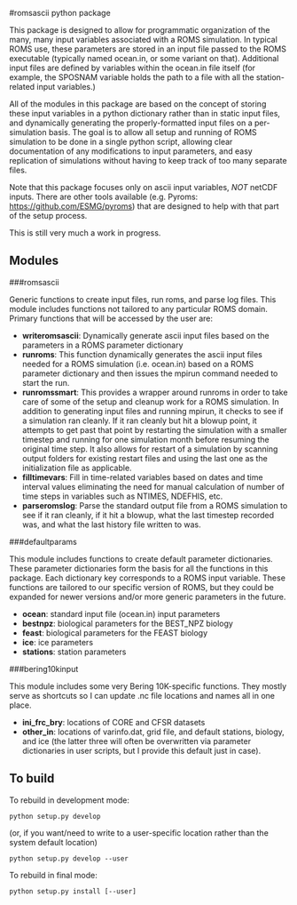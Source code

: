 #romsascii python package

This package is designed to allow for programmatic organization of the many, many input variables associated with a ROMS simulation.  In typical ROMS use, these parameters are stored in an input file passed to the ROMS executable (typically named ocean.in, or some variant on that).  Additional input files are defined by variables within the ocean.in file itself (for example, the SPOSNAM variable holds the path to a file with all the station-related input variables.)

All of the modules in this package are based on the concept of storing these input variables in a python dictionary rather than in static input files, and dynamically generating the properly-formatted input files on a per-simulation basis.  The goal is to allow all setup and running of ROMS simulation to be done in a single python script, allowing clear documentation of any modifications to input parameters, and easy replication of simulations without having to keep track of too many separate files.

Note that this package focuses only on ascii input variables, *NOT* netCDF inputs.  There are other tools available (e.g. Pyroms: https://github.com/ESMG/pyroms) that are designed to help with that part of the setup process.

This is still very much a work in progress.

## Modules

###romsascii

Generic functions to create input files, run roms, and parse log files. This module includes functions not tailored to any particular ROMS domain.  Primary functions that will be accessed by the user are:

- **writeromsascii**: Dynamically generate ascii input files based on the parameters in a ROMS parameter dictionary
- **runroms**: This function dynamically generates the ascii input files needed for a ROMS simulation (i.e. ocean.in) based on a ROMS parameter dictionary and then issues the mpirun command needed to start the run.
- **runromssmart**: This provides a wrapper around runroms in order to take care of some of the setup and cleanup work for a ROMS simulation. In addition to generating input files and running mpirun, it checks to see if a simulation ran cleanly.  If it ran cleanly but hit a blowup point, it attempts to get past that point by restarting the simulation with a smaller timestep and running for one simulation month before resuming the original time step.  It also allows for restart of a simulation by scanning output folders for existing restart files and using the last one as the initialization file as applicable. 
- **filltimevars**: Fill in time-related variables based on  dates and time interval values eliminating the need for manual calculation of number of time steps in variables such as NTIMES, NDEFHIS, etc. 
- **parseromslog**: Parse the standard output file from a ROMS simulation to see if it ran cleanly, if it hit a blowup, what the last timestep recorded was, and what the last history file written to was.

###defaultparams

This module includes functions to create default parameter dictionaries.  These parameter dictionaries form the basis for all the functions in this package.  Each dictionary key corresponds to a ROMS input variable.  These functions are tailored to our specific version of ROMS, but they could be expanded for newer versions and/or more generic parameters in the future.

- **ocean**: standard input file (ocean.in) input parameters
- **bestnpz**: biological parameters for the BEST_NPZ biology
- **feast**: biological parameters for the FEAST biology
- **ice**: ice parameters
- **stations**: station parameters

###bering10kinput

This module includes some very Bering 10K-specific functions.  They mostly serve as shortcuts so I can update .nc file locations and names all in one place.

- **ini\_frc\_bry**: locations of CORE and CFSR datasets
- **other\_in**: locations of varinfo.dat, grid file, and default stations, biology, and ice (the latter three will often be overwritten via parameter dictionaries in user scripts, but I provide this default just in case).
                         
## To build

To rebuild in development mode:

`python setup.py develop`

(or, if you want/need to write to a user-specific location rather than the system default location)

`python setup.py develop --user`

To rebuild in final mode:

`python setup.py install [--user]`